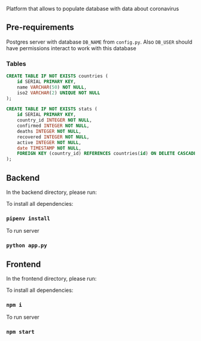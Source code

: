 Platform that allows to populate database with data about coronavirus

## Pre-requirements
Postgres server with database `DB_NAME` from `config.py`. Also `DB_USER` should have permissions interact to work with this database

### Tables

```sql
CREATE TABLE IF NOT EXISTS countries (
    id SERIAL PRIMARY KEY,
    name VARCHAR(50) NOT NULL,
    iso2 VARCHAR(2) UNIQUE NOT NULL
);

CREATE TABLE IF NOT EXISTS stats (
    id SERIAL PRIMARY KEY,
    country_id INTEGER NOT NULL,
    confirmed INTEGER NOT NULL,
    deaths INTEGER NOT NULL,
    recovered INTEGER NOT NULL,
    active INTEGER NOT NULL,
    date TIMESTAMP NOT NULL,
    FOREIGN KEY (country_id) REFERENCES countries(id) ON DELETE CASCADE
);
```


## Backend

In the backend directory, please run:

To install all dependencies:
### `pipenv install`

To run server
### `python app.py`


## Frontend

In the frontend directory, please run:

To install all dependencies:
### `npm i`

To run server
### `npm start`

